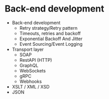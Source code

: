# Back-end development

* Back-end development
  - Retry strategy/Retry pattern
  - Timeouts, retries and backoff
  - Exponential Backoff And Jitter
  - Event Sourcing/Event Logging
* Transport layer
  - SOAP
  - RestAPI (HTTP)
  - GraphQL
  - WebSockets
  - gRPC
  - Webhooks
* XSLT / XML / XSD
* JSON
